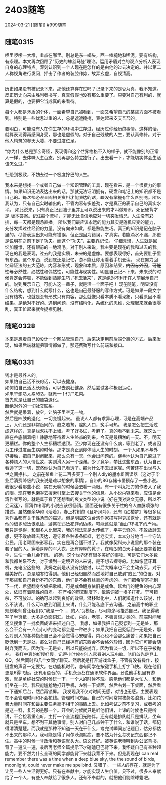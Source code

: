 # 2403随笔
2024-03-21
[[随笔]]
#999随笔

## 随笔0315

啰里啰嗦一大堆，重点在哪里。别总是东一榔头，西一棒槌地和稀泥。要有结构，有条理。本文再次回顾了“历史的蛛丝马迹”理论。运用矛盾对立的观点分析人表现自身的心理特点。深刻认识到一个人现在是怎样的是由他的过去决定的。并以第二人称视角进行发问，抨击了作者的装腔作势，故弄玄虚，自视清高。

***

历史如果没有被记录下来，那他还算存在过吗？记录下来的是否为真，我不知道。反正历史向来由胜利者书写，真真假假也没有那么重要了。只要对自己有利的，就算是假的，也要把它当成真的来看待。

每个人都是矛盾的个体，一面希望自己被看到，一面又希望自己的某些方面不被看到。特别是一些忧思过重的人，总是遮遮掩掩，表达起来支支吾吾的。

要明白，可能没有人在你生存的环境中生存过，经历过你经历的事情。这样的话，就算表现得再感同身受，那也是虚假的。对于自己残破的人生，要认真修补。对于他人构筑的参天大楼，不要过度伫足。

“你为什么总是那么奇怪，表现得和这个世界格格不入的样子。就不能像别的正常人一样，去体味人生百态，别再那么特立独行了。出去看一下，才能切实体会生活该怎么过。”

社恐到极致，不妨去过一个极度拧巴的人生。



我本来是想找一个或者自己做一个知识管理的工具，现在看来，是一个很费力的事情。如果知识无法表达出来的话，那就无法证明拥有，硬盘和笔记上的知识都不是自己的。每次都必须查阅相关资料才能表达的话，跟没有掌握有什么区别呢。所以我认为，只有自己实时输出的，不管内容有多差劲，才是真正的表示自己的真实水平。
如此说来，只有真正记到脑子里并且可以说出来的才叫做知识。死记硬背才是
版本答案。记住每个流程，才能无比自信地应对一切突发情况。人生没有彩排，每一天都是现场直播。
所以我们最应该永远的能力其实是随机应变的能力，充分发挥过往经验的力量。没有向来如此，都是熟能生巧。真正的知识是记在脑子里的。尽管表达出来可能有错误，但正是因为错误，才真实。若能滴水不漏，那更是说明在之前下足了功夫。而这个“功夫”，主要靠记忆。
仔细想想，人生就是回忆加憧憬，还有眼前的一地鸡毛。对于别人来说，我主要是现在的我和过去的我。现在的我是表现，过去的我是实质，未来的是虚像。要想表现得好，首先要肚子里有东西。这个东西，说到底还是记忆，总不能让你用看着手机去读。
现在努力回忆辩证法的五大范畴，内容和形式，现象和本质，原因和结果，~~内因与外因~~，~~可能性与必然性~~，必然性和偶然性，可能性与现实性。明显自己记不下来，未来说的时候肯定会停顿，不能做到熟能生巧，”死去活来”，这是绝对不利于在人前展示自己的。说到展示自己，可能人这一辈子，就是活一个面子吧！
现在随笔，明显没有什么结构，想到什么就写什么，这也是自己最舒服的写作方式。可是如果一段文字没有结构，也就是没有形式只有内容，那么就像只看本质不看现象，只看原因不看结果。是绝对不好的。遇到问题，没有结构化，系统化的思维，处理起来就会很零乱，真正忙起来就会捉襟见肘。

## 随笔0328

本来是想着自己设设计一个网站管理自己，后来决定用前后端分离的方式。后来发现，如果后端就能把事情都做了，那还费劲写什么前端和接口。

## 随笔0331

钱才是最养人的。  
如果怕自己活不长的话，可以去健身。  
如何怕自己活太长的话，可以去疯狂健身，然后尝试各种极限运动。  
如果不想活太累的话，就做一个行尸走肉。  
首先就是让自己的脑袋退化。  
断绝对外的一切社交联系。  
然后就是呆着，放空，让脑子里空无一物。  
然后是四肢的退化，一切变慢起来。
虽说人人都有求异心理，可是在高端产品上，人们还是非常趋同的。趋之若鹜，脍炙人口，炙手可热。
我是怎么把生活过成这样的，真是烂泥扶不上墙。考了好多试，考麻了。真的看不到未来。就这么一直在谷底躺着吧！静静地等待着人生终点的到来。今天是最糟糕的一天。不，明天更糟糕。你的整个人生都糟糕透顶。至少你现在还没有什么病，等到老了，或者因为工作过度而生病的时候。那才是真正到你体验人生的时刻。
一个人如果不与外界接触，把自己封闭起来，那么总有一天，他会出问题的。侥幸地认为自己躲过了各种烦人的人情世故，实则滑入另一个深渊。少了竞争，攀比这些东西，认为自己看透了这一切，既然你认为自己看透了。那为什么不去出家呢。何苦还在出世与入世之间挣扎。
之前在某鱼上花二百多买了一个别人diy的墨水屏阅读器（这对于毕业后消费降级的我来说是难以想象的事情）。自带的8G存储卡里预存了一些小说。我很少看那些小说，实在无聊的时候会去看一两眼。有一个叫九把刀的作者入了我的眼。现在我也懒得去搜索引擎上去搜关于他的信息。从小说内容来看，应该是台湾作者写的。就是属于看了还想看的爽文类型的小说（好在我对爽文无感，所以不会沉迷），盲猜作者写的小说应该很畅销。里面还有很多关于性的令人血脉喷张的描述。虽然像余华的《活着》，春上村树的《且听风吟》，还有《红楼梦》等很多优秀作品都有关于性场景的描述。但是明显这位台湾作家描写得更加露骨，还有就是他的很多想法很危险，游离在违法犯罪的边缘。可能这就是“自由”环境下的产物。
我只是觉得，和很多人比起来，我的想法真是太传统了，平平无奇的。不敢放肆去想，更不敢放肆去表达，遵守着各种条条框框，老老实实，本本分分地当一个守法公民。用老顽固来形容我，实在是再合适不过了。我就像契科夫小说里的那个装在套子里的人。穿着厚厚的军大衣，还有厚厚的靴子，在晴朗的白天手里还要拿着把伞，生怕一会儿会下雨。
的确，这个世界还有很多美好的事物。可是它们大多数和我都关系不大。对于懒到一定境界的人来说，是不想去探寻的。比如像蓝牙耳机，充电宝这些的，我妈之前是从没有接触过，以后大概率也不会主动去买。对于越美好的，总是越害怕得到。他们已经很自然而然地将自己放到“贱民”的位置。对于那些和自己身份不符的东西，他们是不会有丝毫的考虑的。
他们把希望寄托到下一代，希望翻身农奴把歌唱。可是咸鱼翻身依旧是咸鱼。跃龙门的鲤鱼的内心深处，依旧有着隐性的自卑。
在严格的审查制度下，敏感词被一棒子打死。宁可错杀，不可放过。的确可以起到良好的效果。潜移默化中，人们就知道什么该说，什么不该说。什么可以放到明面上来讲，什么只能私底下去沟通。
之前高中的职业规划老师曾让我们以“我是一个……的人”为模板，尽可能多地描述自己。我记得我写了半页纸，大多是负面词汇。比如，内向，老实，不善言谈之类的。前端时间我还又搜集了一批负面成语来描述自己。
我想，如果我把自己贬低到一无是处，那么会不会有一点点小小的变动都会是一种进步；如果我把自己贬低到一无是处，那么对别人的各种指责自己会不会觉得心安理得，内心也不会那么痛苦；如果把自己贬低到一无是处，那么对自己已经拥有的东西会不会格外珍惜，因为它们可能会随时弃我而去。因为我一无是处，所以只能被抛弃。因为看淡一切，所以不在乎被抛弃。
我打字真的好慢好慢，记得小时候在别人家看别人玩电脑。他们首先是登上QQ，然后同时和几个女同学聊天。然后就是打开游戏盒子。不管有没有操作，按键盘的声音一定要大。在功能机时代，总有同学在按键手机上打字飞快。现在他们更是6得飞起，还有用语音的，手机永远处在通讯软件界面。还说他手机里有游戏，就是单纯社交的时候玩一下，一个人的时候不玩。感觉他们都是大忙人，和他们坐在一起，我只能尴尬地打开手机，左划一下桌面，然后右划一下桌面，然后看一下通知后台，然后再锁屏。
我发现我不仅对时间无感，对钱也无感。主要表现在不会管理时间和不会花钱。管理时间方面。自己的时间常常被莫名浪费。比如花费大量时间在和最主要任务毫不相干的事情上去。比如考试之前不复习，或者考的是这一科，复习的是那一个。开会的时候就只是听他们讲，上课的时候也只是听讲，不会捡着重点听，主打一个全流程目光陪伴。还有就是排队就只是排队，坐车就只是坐车。想不到干其他事情。别人对自己几点钟干了什么，和谁说了话，都记得清清楚楚。而我就是那种不知道一天在干什么，考完试瞬间忘记题目，估分都估不出来的那种人。我可能是得了阿尔茨海默症，要不然为什么每次记东西都记不住。高中的时候一背政治和英语就头大。语文还好。被英语老师叫到办公室背书，背了一遍又一遍，最后再老师全篇提示下才磕磕巴巴背下来。我怀疑自己有某种超能力。要不然为什么全班的同学都能背下来就我背不下来。但是我现在I can real remember there was a time when a deep blue sky, the the sound of birds, moonlight, could never make me spellbind. 又错了。
一些人的存在，就是为了让另一些人生活得更好。只有在奉献中，才能实现人生价值。只不过，很多人奉献给了一个人，有些人奉献给了很多人。还有不奉献的，就把他们剔除球籍吧。